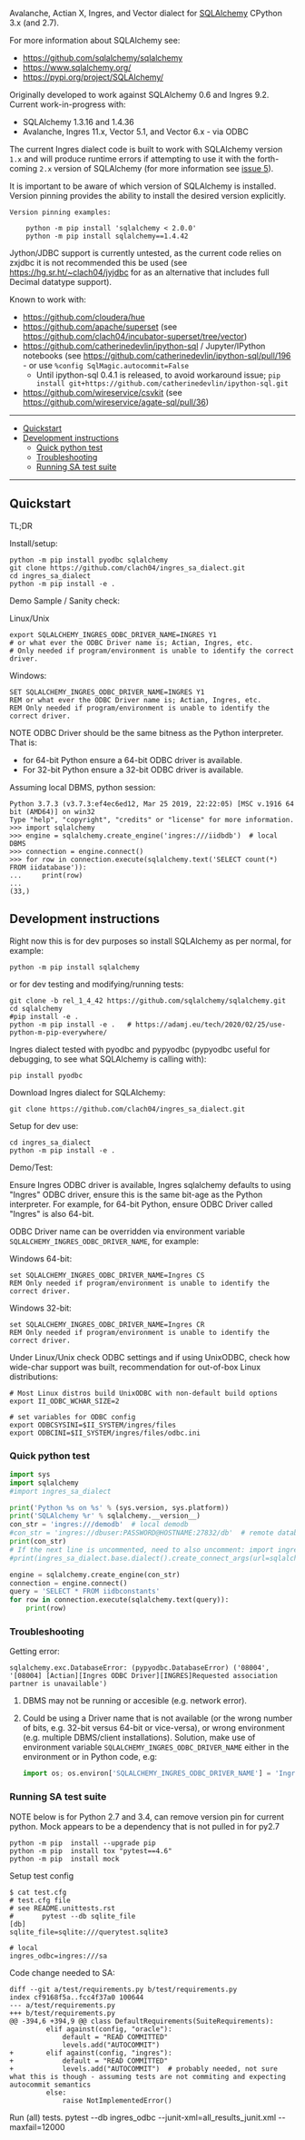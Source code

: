 Avalanche, Actian X, Ingres, and Vector dialect for [SQLAlchemy](https://github.com/sqlalchemy/sqlalchemy) CPython 3.x (and 2.7).

For more information about SQLAlchemy see:

  * https://github.com/sqlalchemy/sqlalchemy
  * https://www.sqlalchemy.org/
  * https://pypi.org/project/SQLAlchemy/

Originally developed to work against SQLAlchemy 0.6 and Ingres 9.2. Current work-in-progress with:

  * SQLAlchemy 1.3.16 and 1.4.36
  * Avalanche, Ingres 11.x, Vector 5.1, and Vector 6.x - via ODBC

The current Ingres dialect code is built to work with SQLAlchemy version `1.x` and will produce runtime errors if attempting to use it with the forth-coming `2.x` version of SQLAlchemy (for more information see [issue 5](https://github.com/clach04/ingres_sa_dialect/issues/5)).

It is important to be aware of which version of SQLAlchemy is installed. Version pinning provides the ability to install the desired version explicitly.
```
Version pinning examples:

    python -m pip install 'sqlalchemy < 2.0.0'
    python -m pip install sqlalchemy==1.4.42
 ```
 
Jython/JDBC support is currently untested, as the current code relies on zxjdbc it is not recommended this be used (see https://hg.sr.ht/~clach04/jyjdbc for as an alternative that includes full Decimal datatype support).

Known to work with:

  * https://github.com/cloudera/hue
  * https://github.com/apache/superset (see https://github.com/clach04/incubator-superset/tree/vector)
  * https://github.com/catherinedevlin/ipython-sql / Jupyter/IPython notebooks (see https://github.com/catherinedevlin/ipython-sql/pull/196 - or use `%config SqlMagic.autocommit=False`
      * Until ipython-sql 0.4.1 is released, to avoid workaround issue; `pip install git+https://github.com/catherinedevlin/ipython-sql.git`
  * https://github.com/wireservice/csvkit (see https://github.com/wireservice/agate-sql/pull/36)

--------------------------------------------------------

-   [Quickstart](#quickstart)
-   [Development instructions](#development-instructions)
    -   [Quick python test](#quick-python-test)
    -   [Troubleshooting](#troubleshooting)
    -   [Running SA test suite](#running-sa-test-suite)

--------------------------------------------------------

## Quickstart

TL;DR

Install/setup:

    python -m pip install pyodbc sqlalchemy
    git clone https://github.com/clach04/ingres_sa_dialect.git
    cd ingres_sa_dialect
    python -m pip install -e .


Demo Sample / Sanity check:

Linux/Unix

    export SQLALCHEMY_INGRES_ODBC_DRIVER_NAME=INGRES Y1
    # or what ever the ODBC Driver name is; Actian, Ingres, etc.
    # Only needed if program/environment is unable to identify the correct driver.

Windows:

    SET SQLALCHEMY_INGRES_ODBC_DRIVER_NAME=INGRES Y1
    REM or what ever the ODBC Driver name is; Actian, Ingres, etc.
    REM Only needed if program/environment is unable to identify the correct driver.

NOTE ODBC Driver should be the same bitness as the Python interpreter. That is:

  * for 64-bit Python ensure a 64-bit ODBC driver is available.
  * For 32-bit Python ensure a 32-bit ODBC driver is available.

Assuming local DBMS, python session:

    Python 3.7.3 (v3.7.3:ef4ec6ed12, Mar 25 2019, 22:22:05) [MSC v.1916 64 bit (AMD64)] on win32
    Type "help", "copyright", "credits" or "license" for more information.
    >>> import sqlalchemy
    >>> engine = sqlalchemy.create_engine('ingres:///iidbdb')  # local DBMS
    >>> connection = engine.connect()
    >>> for row in connection.execute(sqlalchemy.text('SELECT count(*) FROM iidatabase')):
    ...     print(row)
    ...
    (33,)


## Development instructions

Right now this is for dev purposes so install SQLAlchemy as per normal, for example:

    python -m pip install sqlalchemy

or for dev testing and modifying/running tests:

    git clone -b rel_1_4_42 https://github.com/sqlalchemy/sqlalchemy.git
    cd sqlalchemy
    #pip install -e .
    python -m pip install -e .   # https://adamj.eu/tech/2020/02/25/use-python-m-pip-everywhere/

Ingres dialect tested with pyodbc and pypyodbc (pypyodbc useful for debugging, to see what SQLAlchemy is calling with):

    pip install pyodbc

Download Ingres dialect for SQLAlchemy:

    git clone https://github.com/clach04/ingres_sa_dialect.git

Setup for dev use:

    cd ingres_sa_dialect
    python -m pip install -e .

Demo/Test:

Ensure Ingres ODBC driver is available, Ingres sqlalchemy defaults to using "Ingres" ODBC driver, ensure this is the same bit-age as the Python interpreter. For example, for 64-bit Python, ensure ODBC Driver called "Ingres" is also 64-bit.

ODBC Driver name can be overridden via environment variable `SQLALCHEMY_INGRES_ODBC_DRIVER_NAME`, for example:

Windows 64-bit:

    set SQLALCHEMY_INGRES_ODBC_DRIVER_NAME=Ingres CS
    REM Only needed if program/environment is unable to identify the correct driver.

Windows 32-bit:

    set SQLALCHEMY_INGRES_ODBC_DRIVER_NAME=Ingres CR
    REM Only needed if program/environment is unable to identify the correct driver.

Under Linux/Unix check ODBC settings and if using UnixODBC, check how wide-char support was built, recommendation for out-of-box Linux distributions:

```shell
# Most Linux distros build UnixODBC with non-default build options
export II_ODBC_WCHAR_SIZE=2

# set variables for ODBC config
export ODBCSYSINI=$II_SYSTEM/ingres/files
export ODBCINI=$II_SYSTEM/ingres/files/odbc.ini
```

### Quick python test

```python
import sys
import sqlalchemy
#import ingres_sa_dialect

print('Python %s on %s' % (sys.version, sys.platform))
print('SQLAlchemy %r' % sqlalchemy.__version__)
con_str = 'ingres:///demodb'  # local demodb
#con_str = 'ingres://dbuser:PASSWORD@HOSTNAME:27832/db'  # remote database called "db"
print(con_str)
# If the next line is uncommented, need to also uncomment: import ingres_sa_dialect
#print(ingres_sa_dialect.base.dialect().create_connect_args(url=sqlalchemy.engine.make_url(con_str)))

engine = sqlalchemy.create_engine(con_str)
connection = engine.connect()
query = 'SELECT * FROM iidbconstants'
for row in connection.execute(sqlalchemy.text(query)):
    print(row)
```

### Troubleshooting

Getting error:

    sqlalchemy.exc.DatabaseError: (pypyodbc.DatabaseError) ('08004', '[08004] [Actian][Ingres ODBC Driver][INGRES]Requested association partner is unavailable')

1. DBMS may not be running or accesible (e.g. network error).
2. Could be using a Driver name that is not available (or the wrong number of bits, e.g. 32-bit versus 64-bit or vice-versa), or wrong environment (e.g. multiple DBMS/client installations). Solution, make use of environment variable `SQLALCHEMY_INGRES_ODBC_DRIVER_NAME` either in the environment or in Python code, e.g:

    ```python
    import os; os.environ['SQLALCHEMY_INGRES_ODBC_DRIVER_NAME'] = 'Ingres X2'  # Etc. where X2 is the installation id (output from, "ingprenv II_INSTALLATION")
    ```

### Running SA test suite

NOTE below is for Python 2.7 and 3.4, can remove version pin for current python. Mock appears to be a dependency that is not pulled in for py2.7

    python -m pip  install --upgrade pip
    python -m pip  install tox "pytest==4.6"
    python -m pip  install mock

Setup test config

    $ cat test.cfg
    # test.cfg file
    # see README.unittests.rst
    #       pytest --db sqlite_file
    [db]
    sqlite_file=sqlite:///querytest.sqlite3

    # local
    ingres_odbc=ingres:///sa

Code change needed to SA:

    diff --git a/test/requirements.py b/test/requirements.py
    index cf9168f5a..fcc4f37a0 100644
    --- a/test/requirements.py
    +++ b/test/requirements.py
    @@ -394,6 +394,9 @@ class DefaultRequirements(SuiteRequirements):
             elif against(config, "oracle"):
                 default = "READ COMMITTED"
                 levels.add("AUTOCOMMIT")
    +        elif against(config, "ingres"):
    +            default = "READ COMMITTED"
    +            levels.add("AUTOCOMMIT")  # probably needed, not sure what this is though - assuming tests are not commiting and expecting autocommit semantics
             else:
                 raise NotImplementedError()

Run (all) tests.
    pytest --db ingres_odbc --junit-xml=all_results_junit.xml --maxfail=12000

